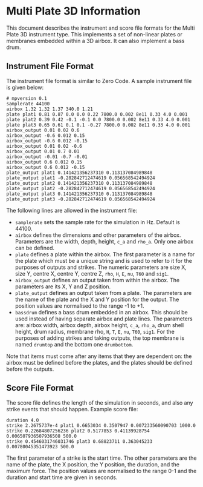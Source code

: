 # Multi Plate 3D Information

This document describes the instrument and score file formats for the Multi Plate 3D instrument type. This implements a set of non-linear plates or membranes embedded within a 3D airbox. It can also implement a bass drum.

## Instrument File Format

The instrument file format is similar to Zero Code. A sample instrument file is given below:

```
# mpversion 0.1
samplerate 44100
airbox 1.32 1.32 1.37 340.0 1.21
plate plat1 0.81 0.87 0.0 0.0 0.22 7800.0 0.002 8e11 0.33 4.0 0.001
plate plat2 0.39 0.42 -0.1 -0.1 0.0 7800.0 0.002 8e11 0.33 4.0 0.001
plate plat3 0.65 0.61 0.1 0.1 -0.27 7800.0 0.002 8e11 0.33 4.0 0.001
airbox_output 0.01 0.02 0.6
airbox_output -0.6 0.012 0.15
airbox_output -0.6 0.012 -0.15
airbox_output 0.01 0.02 -0.6
airbox_output 0.01 0.7 0.01
airbox_output -0.01 -0.7 -0.01
airbox_output 0.6 0.012 0.15
airbox_output 0.6 0.012 -0.15
plate_output plat1 0.141421356237310 0.113137084989848
plate_output plat1 -0.282842712474619 0.056568542494924
plate_output plat2 0.141421356237310 0.113137084989848
plate_output plat2 -0.282842712474619 0.056568542494924
plate_output plat3 0.141421356237310 0.113137084989848
plate_output plat3 -0.282842712474619 0.056568542494924
```

The following lines are allowed in the instrument file:

- `samplerate` sets the sample rate for the simulation in Hz. Default is 44100.
- `airbox` defines the dimensions and other parameters of the airbox. Parameters are the width, depth, height, `c_a` and `rho_a`. Only one airbox can be defined.
- `plate` defines a plate within the airbox. The first parameter is a name for the plate which must be a unique string and is used to refer to it for the purposes of outputs and strikes. The numeric parameters are size X, size Y, centre X, centre Y, centre Z, `rho`, `H`, `E`, `nu`, `T60` and `sig1`.
- `airbox_output` defines an output taken from within the airbox. The parameters are its X, Y and Z position.
- `plate_output` defines an output taken from a plate. The parameters are the name of the plate and the X and Y position for the output. The position values are normalised to the range -1 to +1.
- `bassdrum` defines a bass drum embedded in an airbox. This should be used instead of having separate airbox and plate lines. The parameters are: airbox width, airbox depth, airbox height, `c_a`, `rho_a`, drum shell height, drum radius, membrane rho, `H`, `T`, `E`, `nu`, `T60`, `sig1`. For the purposes of adding strikes and taking outputs, the top membrane is named `drumtop` and the bottom one `drumbottom`.

Note that items must come after any items that they are dependent on: the airbox must be defined before the plates, and the plates should be defined before the outputs.


## Score File Format

The score file defines the length of the simulation in seconds, and also any strike events that should happen. Example score file:

```
duration 4.0
strike 2.2675737e-4 plat1 0.6653034 0.3507947 0.007233560090703 1000.0
strike 0.22684807256236 plat2 0.5177853 0.41139928754 0.006507936507936508 500.0
strike 0.4546031746031746 plat3 0.68823711 0.363045233 0.00780045351473923 500.0
```

The first parameter of a strike is the start time. The other parameters are the name of the plate, the X position, the Y position, the duration, and the maximum force. The position values are normalised to the range 0-1 and the duration and start time are given in seconds.
